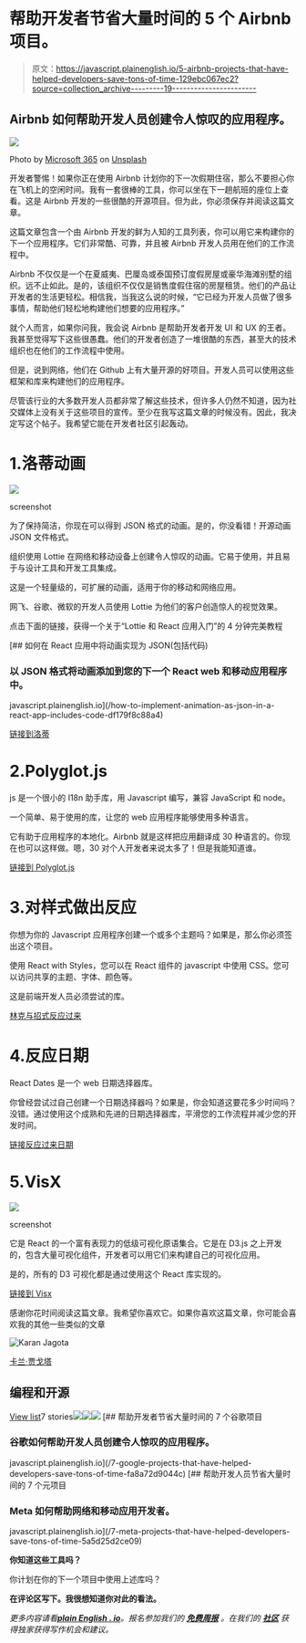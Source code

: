 # 帮助开发者节省大量时间的 5 个 Airbnb 项目。

> 原文：<https://javascript.plainenglish.io/5-airbnb-projects-that-have-helped-developers-save-tons-of-time-129ebc067ec2?source=collection_archive---------19----------------------->

## Airbnb 如何帮助开发人员创建令人惊叹的应用程序。

![](img/524ffe65ae774eab56a8e23d85cb8377.png)

Photo by [Microsoft 365](https://unsplash.com/@microsoft365?utm_source=unsplash&utm_medium=referral&utm_content=creditCopyText) on [Unsplash](https://unsplash.com/s/photos/computer?utm_source=unsplash&utm_medium=referral&utm_content=creditCopyText)

开发者警惕！如果你正在使用 Airbnb 计划你的下一次假期住宿，那么不要担心你在飞机上的空闲时间。我有一套很棒的工具，你可以坐在下一趟航班的座位上查看。这是 Airbnb 开发的一些很酷的开源项目。但为此，你必须保存并阅读这篇文章。

这篇文章包含一个由 Airbnb 开发的鲜为人知的工具列表，你可以用它来构建你的下一个应用程序。它们非常酷、可靠，并且被 Airbnb 开发人员用在他们的工作流程中。

Airbnb 不仅仅是一个在夏威夷、巴厘岛或泰国预订度假房屋或豪华海滩别墅的组织。远不止如此。是的，该组织不仅仅是销售度假住宿的房屋租赁。他们的产品让开发者的生活更轻松。相信我，当我这么说的时候，“它已经为开发人员做了很多事情，帮助他们轻松地构建他们想要的应用程序。”

就个人而言，如果你问我，我会说 Airbnb 是帮助开发者开发 UI 和 UX 的王者。我甚至觉得写下这些很愚蠢。他们的开发者创造了一堆很酷的东西，甚至大的技术组织也在他们的工作流程中使用。

但是，说到网络，他们在 Github 上有大量开源的好项目。开发人员可以使用这些框架和库来构建他们的应用程序。

尽管该行业的大多数开发人员都非常了解这些技术，但许多人仍然不知道，因为社交媒体上没有关于这些项目的宣传。至少在我写这篇文章的时候没有。因此，我决定写这个帖子。我希望它能在开发者社区引起轰动。

# 1.洛蒂动画

![](img/15764c00021492458f4f5a1fab548baa.png)

screenshot

为了保持简洁，你现在可以得到 JSON 格式的动画。是的，你没看错！开源动画 JSON 文件格式。

组织使用 Lottie 在网络和移动设备上创建令人惊叹的动画。它易于使用，并且易于与设计工具和开发工具集成。

这是一个轻量级的，可扩展的动画，适用于你的移动和网络应用。

网飞、谷歌、微软的开发人员使用 Lottie 为他们的客户创造惊人的视觉效果。

点击下面的链接，获得一个关于“Lottie 和 React 应用入门”的 4 分钟完美教程

[](/how-to-implement-animation-as-json-in-a-react-app-includes-code-df179f8c88a4) [## 如何在 React 应用中将动画实现为 JSON(包括代码)

### 以 JSON 格式将动画添加到您的下一个 React web 和移动应用程序中。

javascript.plainenglish.io](/how-to-implement-animation-as-json-in-a-react-app-includes-code-df179f8c88a4) 

[链接到洛蒂](https://lottiefiles.com/)

# 2.Polyglot.js

js 是一个很小的 I18n 助手库，用 Javascript 编写，兼容 JavaScript 和 node。

一个简单、易于使用的库，让您的 web 应用程序能够使用多种语言。

它有助于应用程序的本地化。Airbnb 就是这样把应用翻译成 30 种语言的。你现在也可以这样做。嗯，30 对个人开发者来说太多了！但是我能知道谁。

[链接到 Polyglot.js](https://airbnb.io/polyglot.js/)

# 3.对样式做出反应

你想为你的 Javascript 应用程序创建一个或多个主题吗？如果是，那么你必须签出这个项目。

使用 React with Styles，您可以在 React 组件的 javascript 中使用 CSS。您可以访问共享的主题、字体、颜色等。

这是前端开发人员必须尝试的库。

[林克与招式反应过来](https://github.com/airbnb/react-with-styles)

# 4.反应日期

React Dates 是一个 web 日期选择器库。

你曾经尝试过自己创建一个日期选择器吗？如果是，你会知道这要花多少时间吗？没错。通过使用这个成熟和先进的日期选择器库，平滑您的工作流程并减少您的开发时间。

[链接反应过来日期](https://github.com/react-dates/react-dates)

# 5.VisX

![](img/71e78cd2cc01e2f45c769804220253ee.png)

screenshot

它是 React 的一个富有表现力的低级可视化原语集合。它是在 D3.js 之上开发的，包含大量可视化组件，开发者可以用它们来构建自己的可视化应用。

是的，所有的 D3 可视化都是通过使用这个 React 库实现的。

[链接到 Visx](https://airbnb.io/visx/)

感谢你花时间阅读这篇文章。我希望你喜欢它。如果你喜欢这篇文章，你可能会喜欢我的其他一些类似的文章

![Karan Jagota](img/0252b8a7b73fae35bf0c8083ea22f5f7.png)

[卡兰·贾戈塔](https://karanjagota.medium.com/?source=post_page-----129ebc067ec2--------------------------------)

## 编程和开源

[View list](https://karanjagota.medium.com/list/programming-and-open-source-483d80defa76?source=post_page-----129ebc067ec2--------------------------------)7 stories![](img/97d10c81ae37cd61e99c446d17cedac8.png)![](img/7c1f7d94303cffc3b28e153852f3d0fc.png)![](img/1fb681309ef8072a475071a62833e6d1.png)[](/7-google-projects-that-have-helped-developers-save-tons-of-time-fa8a72d9044c) [## 帮助开发者节省大量时间的 7 个谷歌项目

### 谷歌如何帮助开发人员创建令人惊叹的应用程序。

javascript.plainenglish.io](/7-google-projects-that-have-helped-developers-save-tons-of-time-fa8a72d9044c) [](/7-meta-projects-that-have-helped-developers-save-tons-of-time-5a5d25d2ce09) [## 帮助开发人员节省大量时间的 7 个元项目

### Meta 如何帮助网络和移动应用开发者。

javascript.plainenglish.io](/7-meta-projects-that-have-helped-developers-save-tons-of-time-5a5d25d2ce09) 

**你知道这些工具吗？**

你计划在你的下一个项目中使用上述库吗？

**在评论区写下。我很想知道你对此的看法。**

*更多内容请看*[***plain English . io***](http://plainenglish.io/)*。报名参加我们的* [***免费周报***](http://newsletter.plainenglish.io/) *。在我们的* [***社区***](https://discord.gg/GtDtUAvyhW) *获得独家获得写作机会和建议。*